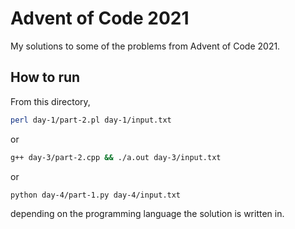 # Advent of Code 2021

My solutions to some of the problems from Advent of Code 2021.

## How to run
From this directory, 

```bash
perl day-1/part-2.pl day-1/input.txt
```
or
```bash
g++ day-3/part-2.cpp && ./a.out day-3/input.txt
```
or
```bash
python day-4/part-1.py day-4/input.txt
```

depending on the programming language the solution is written in.
